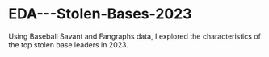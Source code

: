 # EDA---Stolen-Bases-2023
Using Baseball Savant and Fangraphs data, I explored the characteristics of the top stolen base leaders in 2023.
